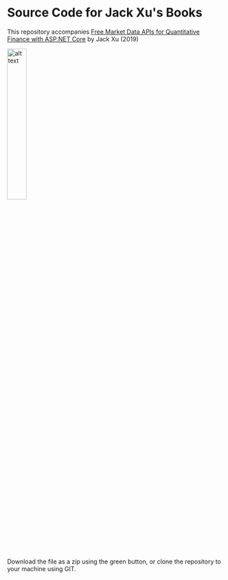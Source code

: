 # Source Code for Jack Xu's Books

This repository accompanies <a href="https://drxudotnet.com">Free Market Data APIs for Quantitative Finance with ASP.NET Core</a> by Jack Xu (2019)

<img src="https://github.com/jack1232/Free-Market-Data-APIs-for-Quantitative-Finance-with-ASP.NET-Core/blob/master/MarketData/wwwroot/images/cover.png" alt="alt text" width="30%" height="30%">

Download the file as a zip using the green button, or clone the repository to your machine using GIT.
